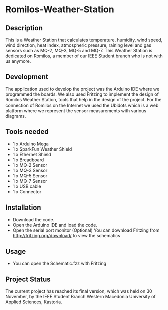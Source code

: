 # Romilos-Weather-Station

## Description
This is a Weather Station that calculates temperature, humidity, wind speed, wind direction, heat index, atmospheric pressure, raining level and gas sensors such as MQ-2, MQ-3, MQ-5 and MQ-7. This Weather Station is dedicated on Romilos, a member of our IEEE Student branch who is not with us anymore.

## Development
The application used to develop the project was the Arduino IDE where we programmed the boards. We also used Fritzing to implement the design of Romilos Weather Station, tools that help in the design of the project. For the connection of Romilos on the Internet we used the Ubidots which is a web platform where we represent the sensor measurements with various diagrams.

## Tools needed
- 1 x Arduino Mega
- 1 x SparkFun Weather Shield
- 1 x Ethernet Shield
- 1 x Breadboard 
- 1 x MQ-2 Sensor
- 1 x MQ-3 Sensor
- 1 x MQ-5 Sensor
- 1 x MQ-7 Sensor
- 1 x USB cable
- 1 x Connector 

## Installation 
- Download the code.
- Open the Arduino IDE and load the code.
- Open the serial port monitor
(Optional) You can download Fritzing from http://fritzing.org/download/ to view the schematics

## Usage
- You can open the Schematic.fzz with Fritzing

## Project Status
The current project has reached its final version, which was held on 30 November, by the IEEE Student Branch Western Macedonia University of Applied Sciences, Kastoria.


